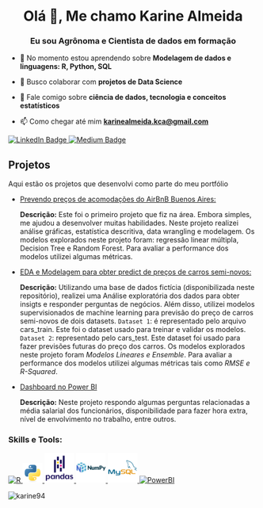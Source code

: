 <h1 align="center">Olá 👋, Me chamo Karine Almeida</h1>
<h3 align="center">Eu sou Agrônoma e Cientista de dados em formação</h3>

- 🌱 No momento estou aprendendo sobre **Modelagem de dados e linguagens: R, Python, SQL**

- 👯 Busco colaborar com **projetos de Data Science**

- 💬 Fale comigo sobre **ciência de dados, tecnologia e conceitos estatísticos**

- 📫 Como chegar até mim **karinealmeida.kca@gmail.com**

<div id="badges">
  <a href="https://www.linkedin.com/in/karinealmeidaa/">
    <img src="https://img.shields.io/badge/LinkedIn-blue?style=for-the-badge&logo=linkedin&logoColor=white" alt="LinkedIn Badge"/>
  </a>
   <a href="https://medium.com/@karinealmeida.kca">
    <img src="https://img.shields.io/badge/Medium-black?style=for-the-badge&logo=medium&logoColor=white" alt="Medium Badge"/>
  </a>
</div>

## Projetos

Aqui estão os projetos que desenvolvi como parte do meu portfólio

* [Prevendo preços de acomodações do AirBnB Buenos Aires:](https://github.com/karine94/AIRBNB-BUENOS-AIRES.git)

  **Descrição:** Este foi o primeiro projeto que fiz na área. Embora simples, me ajudou a desenvolver muitas habilidades. Neste projeto realizei análise gráficas, estatística descritiva, data wrangling e modelagem. Os modelos explorados neste projeto foram: regressão linear múltipla, Decision Tree e Random Forest. Para avaliar a performance dos modelos utilizei algumas métricas. 

* [EDA e Modelagem para obter predict de preços de carros semi-novos:](https://github.com/karine94/EDA-Predict-Cars.git)

  **Descrição:** Utilizando uma base de dados fictícia (disponibilizada neste repositório), realizei uma Análise exploratória dos dados para obter insigts e responder perguntas de negócios. Além disso, utilizei modelos supervisionados de machine learning para previsão do preço de carros semi-novos de dois datasets. `Dataset 1`: é representado pelo arquivo cars_train. Este foi o dataset usado para treinar e validar os modelos. `Dataset 2`: representado pelo cars_test. Este dataset foi usado para fazer previsões futuras do preço dos carros.
  Os modelos explorados neste projeto foram *Modelos Lineares e Ensemble*. Para avaliar a performance dos modelos utilizei algumas métricas tais como *RMSE e R-Squared*.

* [Dashboard no Power BI](https://github.com/karine94/Analise-exploratoria-rh.git)

  **Descrição:** Neste projeto respondo algumas perguntas relacionadas a média salarial dos funcionários, disponibilidade para fazer hora extra, nível de envolvimento no trabalho, entre outros. 

  
<h3 align="left">Skills e Tools:</h3>
<p align="left">  
<a href="https://cran.r-project.org" target="_blank" rel="noreferrer"> <img src="https://cran.r-project.org/Rlogo.svg" alt="R" width="40" height="40"/> </a> 
<a href="https://www.python.org" target="_blank" rel="noreferrer"> <img src="https://raw.githubusercontent.com/devicons/devicon/master/icons/python/python-original.svg" alt="python" width="40" height="40"/> </a> 
<a href="https://pandas.pydata.org/" target="_blank" rel="noreferrer"> <img src="https://github.com/devicons/devicon/blob/master/icons/pandas/pandas-original-wordmark.svg" title="Pandas" alt="Pandas" width="60" height="60"/> </a>
<a href="https://numpy.org/" target="_blank" rel="noreferrer"> <img src="https://github.com/devicons/devicon/blob/master/icons/numpy/numpy-original-wordmark.svg" title="Numpy" alt="Numpy" width="60" height="60"/> </a>
<a href="https://www.mysql.com/" target="_blank" rel="noreferrer"> <img src="https://github.com/devicons/devicon/blob/master/icons/mysql/mysql-original-wordmark.svg" title="MySQL"  alt="MySQL" width="60" height="60"/> </a>
<a href="https://www.microsoft.com/en-us/download/details.aspx?id=58494" target="_blank" rel="noreferrer"> <img src="https://github.com/microsoft/PowerBI-Icons/blob/main/PNG/Desktop.png" title="PowerBI" alt="PowerBI" width="60" height="60"/> </a></p>
<p><img align="center" src="https://github-readme-stats.vercel.app/api/top-langs?username=karine94&show_icons=true&locale=en&layout=compact" alt="karine94" /></p>
